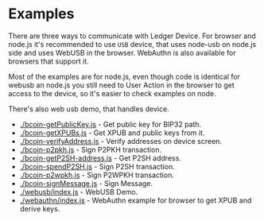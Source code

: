 Examples
===

There are three ways to communicate with Ledger Device.
For browser and node.js it's recommended to use `USB` device,
that uses node-usb on node.js side and uses WebUSB in the browser.
WebAuthn is also available for browsers that support it.

Most of the examples are for node.js, even though code is identical for webusb
an node.js you still need to User Action in the browser to get access to the device,
so it's easier to check examples on node.

There's also web usb demo, that handles device.

* [./bcoin-getPublicKey.js][getPublicKey] - Get public key for BIP32 path.
* [./bcoin-getXPUBs.js][getXPUBs] - Get XPUB and public keys from it.
* [./bcoin-verifyAddress.js][verify] - Verify addresses on device screen.
* [./bcoin-p2pkh.js][p2pkh] - Sign P2PKH transaction.
* [./bcoin-getP2SH-address.js][getP2SHaddr] - Get P2SH address.
* [./bcoin-spendP2SH.js][spendP2SH] - Sign P2SH transaction.
* [./bcoin-p2wpkh.js][p2wpkh] - Sign P2WPKH transaction.
* [./bcoin-signMessage.js][sign] - Sign Message.
* [./webusb/index.js][webusb-demo] - WebUSB Demo.
* [./webauthn/index.js][webauthn-XPUBS] - WebAuthn example for browser to get XPUB and derive keys.

[getPublicKey]: ./bcoin-getPublicKey.js
[getXPUBs]: ./bcoin-getXPUBs.js
[p2pkh]: ./bcoin-p2pkh.js
[getP2SHaddr]: ./bcoin-getP2SH-address.js
[spendP2SH]: ./bcoin-spendP2SH.js
[p2wpkh]: ./bcoin-p2wpkh.js
[verify]: ./bcoin-verifyAddress.js
[sign]: ./bcoin-signMessage.js
[webauthn-XPUBS]: ./webauthn/index.js
[webusb-demo]: ./webusb/index.js
